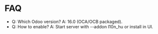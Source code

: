 # FAQ

- Q: Which Odoo version? A: 16.0 (OCA/OCB packaged).
- Q: How to enable? A: Start server with --addon l10n_hu or install in UI.
